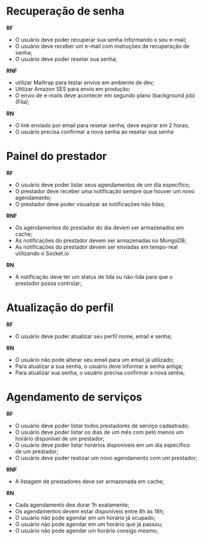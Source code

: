 # Recuperação de senha
**RF**

- O usuário deve poder recuperar sua senha informando o seu e-mail;
- O usuário deve receber um e-mail com instruções de recuperação de senha;
- O usuário deve poder resetar sua senha;

**RNF**

- utilizar Mailtrap para testar envios em ambiente de dev;
- Utilizar Amazon SES para envio em produção;
- O envio de e-mails deve acontecer em segundo plano (background job)(Fila);

**RN**

- O link enviado por email para resetar senha, deve expirar em 2 horas;
- O usuário precisa confirmar a nova senha ao resetar sua senha

# Painel do prestador

**RF**

- O usuário deve poder listar seus agendamentos de um dia específico;
- O prestador deve receber uma notificação sempre que houver um novo agendamento;
- O prestador deve poder visualizar as notificações não lidas;

**RNF**

- Os agendamentos do prestador do dia devem ser armazenados em cache;
- As notificações do prestador devem ser armazenadas no MongoDB;
- As notificações do prestador devem ser enviadas em tempo-real utilizando o Socket.io

**RN**

- A notificação deve ter um status de lida ou não-lida para que o prestador possa controlar;

# Atualização do perfil

**RF**

- O usuário deve poder atualizar seu perfil nome, email e senha;

**RN**

- O usuário não pode alterar seu email para um email já utilizado;
- Para atualizar a sua senha, o usuário deve informar a senha antiga;
- Para atualizar sua senha, o usuário precisa confirmar a nova senha;

# Agendamento de serviços

**RF**

- O usuário deve poder listar todos prestadores de serviço cadastrado;
- O usuário deve poder listar os dias de um mês com pelo menos um horário disponível de um prestador;
- O usuário deve poder listar horários disponíveis em um dia específico de um prestador;
- O usuário deve poder realizar um novo agendamento com um prestador;

**RNF**

- A listagem de prestadores deve ser armazenada em cache;

**RN**

- Cada agendamento dee durar 1h exatamente;
- Os agendamentos devem estar disponíveis entre 8h às 18h;
- O usuário não pode agendar em um horário já ocupado;
- O usuário não pode agendar em um horário que já passou;
- O usuário não pode agendar um horário consigo mesmo;
